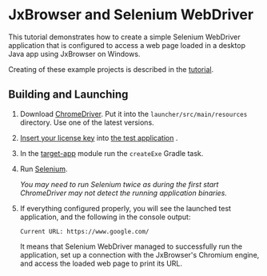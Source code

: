 # JxBrowser and Selenium WebDriver

This tutorial demonstrates how to create a simple Selenium WebDriver application that is configured
to access a web page loaded in a desktop Java app using JxBrowser on Windows.

Creating of these example projects is described in
the [tutorial](https://jxbrowser-support.teamdev.com/docs/tutorials/integration/selenium.html).

## Building and Launching

1. Download [ChromeDriver](https://googlechromelabs.github.io/chrome-for-testing/#stable). Put it
   into the `launcher/src/main/resources` directory. Use one of the latest versions.
2. [Insert your license key](https://jxbrowser-support.teamdev.com/docs/guides/licensing.html#adding-the-license-to-a-project)
   into [the test application](https://github.com/TeamDev-IP/JxBrowser-Examples/blob/90fdd92f7c4c8737929f57e0383aad39d4be2aee/tutorials/selenium/target-app/src/main/java/TargetApp.java#L45)
   .
3. In the [target-app](target-app) module run the `createExe` Gradle task.
4. Run [Selenium](launcher/src/main/java/SeleniumLauncher.java).

   _You may need to run Selenium twice as during the first start ChromeDriver may not detect the
   running application binaries._

5. If everything configured properly, you will see the launched test application, and the following
   in the console output:
   ```
   Current URL: https://www.google.com/
   ```
   It means that Selenium WebDriver managed to successfully run the application, set up a connection
   with the JxBrowser's Chromium engine, and access the loaded web page to print its URL.
